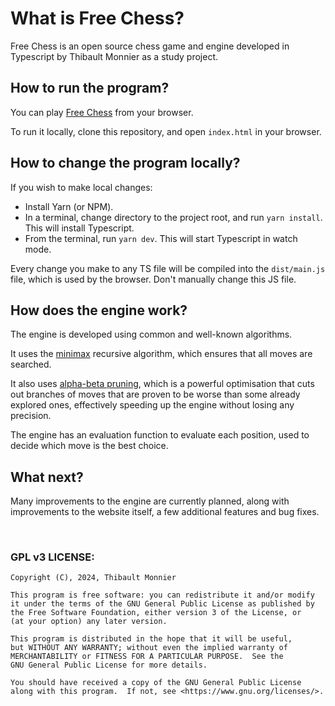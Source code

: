 # What is Free Chess?

Free Chess is an open source chess game and engine developed in Typescript by Thibault Monnier as a study project.

## How to run the program?

You can play [Free Chess](https://free-chess.netlify.app) from your browser.

To run it locally, clone this repository, and open `index.html` in your browser.

## How to change the program locally?

If you wish to make local changes:

-   Install Yarn (or NPM).
-   In a terminal, change directory to the project root, and run `yarn install`. This will install Typescript.
-   From the terminal, run `yarn dev`. This will start Typescript in watch mode.

Every change you make to any TS file will be compiled into the `dist/main.js` file, which is used by the browser. Don't manually change this JS file.

## How does the engine work?

The engine is developed using common and well-known algorithms.

It uses the [minimax](https://en.wikipedia.org/wiki/Minimax) recursive algorithm, which ensures that all moves are searched.

It also uses [alpha-beta pruning](https://en.wikipedia.org/wiki/Alpha%E2%80%93beta_pruning), which is a powerful optimisation that cuts out branches of moves that are proven to be worse than some already explored ones, effectively speeding up the engine without losing any precision.

The engine has an evaluation function to evaluate each position, used to decide which move is the best choice.

## What next?

Many improvements to the engine are currently planned, along with improvements to the website itself, a few additional features and bug fixes.

<br>

### GPL v3 LICENSE:

    Copyright (C), 2024, Thibault Monnier

    This program is free software: you can redistribute it and/or modify
    it under the terms of the GNU General Public License as published by
    the Free Software Foundation, either version 3 of the License, or
    (at your option) any later version.

    This program is distributed in the hope that it will be useful,
    but WITHOUT ANY WARRANTY; without even the implied warranty of
    MERCHANTABILITY or FITNESS FOR A PARTICULAR PURPOSE.  See the
    GNU General Public License for more details.

    You should have received a copy of the GNU General Public License
    along with this program.  If not, see <https://www.gnu.org/licenses/>.
